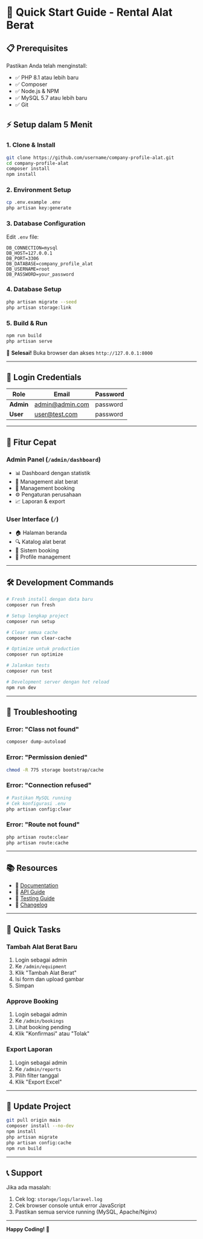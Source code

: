 # 🚀 Quick Start Guide - Rental Alat Berat

## 📋 Prerequisites

Pastikan Anda telah menginstall:
- ✅ PHP 8.1 atau lebih baru
- ✅ Composer
- ✅ Node.js & NPM
- ✅ MySQL 5.7 atau lebih baru
- ✅ Git

## ⚡ Setup dalam 5 Menit

### 1. Clone & Install
```bash
git clone https://github.com/username/company-profile-alat.git
cd company-profile-alat
composer install
npm install
```

### 2. Environment Setup
```bash
cp .env.example .env
php artisan key:generate
```

### 3. Database Configuration
Edit `.env` file:
```env
DB_CONNECTION=mysql
DB_HOST=127.0.0.1
DB_PORT=3306
DB_DATABASE=company_profile_alat
DB_USERNAME=root
DB_PASSWORD=your_password
```

### 4. Database Setup
```bash
php artisan migrate --seed
php artisan storage:link
```

### 5. Build & Run
```bash
npm run build
php artisan serve
```

🎉 **Selesai!** Buka browser dan akses `http://127.0.0.1:8000`

---

## 🔐 Login Credentials

| Role | Email | Password |
|------|-------|----------|
| **Admin** | admin@admin.com | password |
| **User** | user@test.com | password |

---

## 📱 Fitur Cepat

### Admin Panel (`/admin/dashboard`)
- 📊 Dashboard dengan statistik
- 🚛 Management alat berat
- 📅 Management booking
- ⚙️ Pengaturan perusahaan
- 📈 Laporan & export

### User Interface (`/`)
- 🏠 Halaman beranda
- 🔍 Katalog alat berat
- 📝 Sistem booking
- 👤 Profile management

---

## 🛠️ Development Commands

```bash
# Fresh install dengan data baru
composer run fresh

# Setup lengkap project
composer run setup

# Clear semua cache
composer run clear-cache

# Optimize untuk production
composer run optimize

# Jalankan tests
composer run test

# Development server dengan hot reload
npm run dev
```

---

## 🐛 Troubleshooting

### Error: "Class not found"
```bash
composer dump-autoload
```

### Error: "Permission denied"
```bash
chmod -R 775 storage bootstrap/cache
```

### Error: "Connection refused"
```bash
# Pastikan MySQL running
# Cek konfigurasi .env
php artisan config:clear
```

### Error: "Route not found"
```bash
php artisan route:clear
php artisan route:cache
```

---

## 📚 Resources

- 📖 [Documentation](DOKUMENTASI_SISTEM_ADMIN.md)
- 🔧 [API Guide](API_DOCUMENTATION.md)
- 🧪 [Testing Guide](TESTING_DEPLOYMENT.md)
- 📝 [Changelog](CHANGELOG_PROJECT.md)

---

## 🎯 Quick Tasks

### Tambah Alat Berat Baru
1. Login sebagai admin
2. Ke `/admin/equipment`
3. Klik "Tambah Alat Berat"
4. Isi form dan upload gambar
5. Simpan

### Approve Booking
1. Login sebagai admin
2. Ke `/admin/bookings`
3. Lihat booking pending
4. Klik "Konfirmasi" atau "Tolak"

### Export Laporan
1. Login sebagai admin
2. Ke `/admin/reports`
3. Pilih filter tanggal
4. Klik "Export Excel"

---

## 🔄 Update Project

```bash
git pull origin main
composer install --no-dev
npm install
php artisan migrate
php artisan config:cache
npm run build
```

---

## 📞 Support

Jika ada masalah:
1. Cek log: `storage/logs/laravel.log`
2. Cek browser console untuk error JavaScript
3. Pastikan semua service running (MySQL, Apache/Nginx)

---

**Happy Coding! 🚀**
